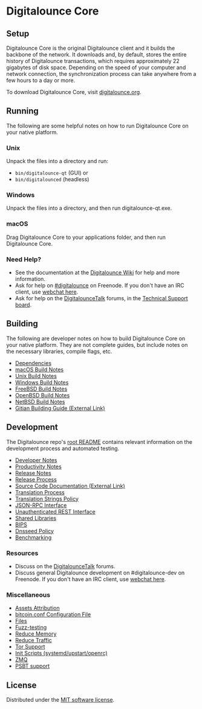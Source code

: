 Digitalounce Core
=============

Setup
---------------------
Digitalounce Core is the original Digitalounce client and it builds the backbone of the network. It downloads and, by default, stores the entire history of Digitalounce transactions, which requires approximately 22 gigabytes of disk space. Depending on the speed of your computer and network connection, the synchronization process can take anywhere from a few hours to a day or more.

To download Digitalounce Core, visit [digitalounce.org](https://digitalounce.org/).

Running
---------------------
The following are some helpful notes on how to run Digitalounce Core on your native platform.

### Unix

Unpack the files into a directory and run:

- `bin/digitalounce-qt` (GUI) or
- `bin/digitalounced` (headless)

### Windows

Unpack the files into a directory, and then run digitalounce-qt.exe.

### macOS

Drag Digitalounce Core to your applications folder, and then run Digitalounce Core.

### Need Help?

* See the documentation at the [Digitalounce Wiki](https://digitalounce.info/) for help and more information.
* Ask for help on [#digitalounce](https://webchat.freenode.net/#digitalounce) on Freenode. If you don't have an IRC client, use [webchat here](https://webchat.freenode.net/#digitalounce).
* Ask for help on the [DigitalounceTalk](https://digitalouncetalk.io/) forums, in the [Technical Support board](https://digitalouncetalk.io/c/technical-support).

Building
---------------------
The following are developer notes on how to build Digitalounce Core on your native platform. They are not complete guides, but include notes on the necessary libraries, compile flags, etc.

- [Dependencies](dependencies.md)
- [macOS Build Notes](build-osx.md)
- [Unix Build Notes](build-unix.md)
- [Windows Build Notes](build-windows.md)
- [FreeBSD Build Notes](build-freebsd.md)
- [OpenBSD Build Notes](build-openbsd.md)
- [NetBSD Build Notes](build-netbsd.md)
- [Gitian Building Guide (External Link)](https://github.com/bitcoin-core/docs/blob/master/gitian-building.md)

Development
---------------------
The Digitalounce repo's [root README](/README.md) contains relevant information on the development process and automated testing.

- [Developer Notes](developer-notes.md)
- [Productivity Notes](productivity.md)
- [Release Notes](release-notes.md)
- [Release Process](release-process.md)
- [Source Code Documentation (External Link)](https://doxygen.bitcoincore.org/)
- [Translation Process](translation_process.md)
- [Translation Strings Policy](translation_strings_policy.md)
- [JSON-RPC Interface](JSON-RPC-interface.md)
- [Unauthenticated REST Interface](REST-interface.md)
- [Shared Libraries](shared-libraries.md)
- [BIPS](bips.md)
- [Dnsseed Policy](dnsseed-policy.md)
- [Benchmarking](benchmarking.md)

### Resources
* Discuss on the [DigitalounceTalk](https://digitalouncetalk.io/) forums.
* Discuss general Digitalounce development on #digitalounce-dev on Freenode. If you don't have an IRC client, use [webchat here](https://webchat.freenode.net/#digitalounce-dev).

### Miscellaneous
- [Assets Attribution](assets-attribution.md)
- [bitcoin.conf Configuration File](bitcoin-conf.md)
- [Files](files.md)
- [Fuzz-testing](fuzzing.md)
- [Reduce Memory](reduce-memory.md)
- [Reduce Traffic](reduce-traffic.md)
- [Tor Support](tor.md)
- [Init Scripts (systemd/upstart/openrc)](init.md)
- [ZMQ](zmq.md)
- [PSBT support](psbt.md)

License
---------------------
Distributed under the [MIT software license](/COPYING).
